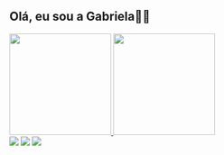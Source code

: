 ## Olá, eu sou a Gabriela💜🍣

<div>
  <a href="https://beacons.ai/gabsbarbosam">
  <img height="180em" src="https://github-readme-stats.vercel.app/api?username=gabsbarbosam&show_icons=true&theme=dracula&include_all_commits=true&count_private=true"/>
  <img height="180em" src="https://github-readme-stats.vercel.app/api/top-langs/?username=gabsbarbosam&layout=compact&langs_count=16&theme=dracula"/>
</div>
  
  <div>
  <a href="https://instagram.com/gabsbmartins" target="_blank"><img src="https://img.shields.io/badge/-Instagram-%23E4405F?style=for-the-badge&logo=instagram&logoColor=white" target="_blank"></a>
  <a href = "mailto:gabrielabarbosadac@gmail.com"><img src="https://img.shields.io/badge/Gmail-D14836?style=for-the-badge&logo=gmail&logoColor=white" target="_blank"></a>
  <a href="www.linkedin.com/in/gabriela-barbosa-martins/" target="_blank"><img src="https://img.shields.io/badge/-LinkedIn-%230077B5?style=for-the-badge&logo=linkedin&logoColor=white" target="_blank"></a>   
</div>
  
